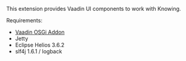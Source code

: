 This extension provides Vaadin UI components to work with Knowing.

Requirements:

* [Vaadin OSGi Addon](http://vaadin.com/directory#addon/vaadin-osgi)
* Jetty
* Eclipse Helios 3.6.2
* slf4j 1.6.1 / logback

